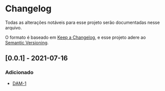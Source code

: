 # Changelog
Todas as alterações notáveis para esse projeto serão documentadas nesse arquivo.

O formato é baseado em [Keep a Changelog](https://keepachangelog.com/en/1.0.0/),
e esse projeto adere ao [Semantic Versioning](https://semver.org/spec/v2.0.0.html).

## [0.0.1] - 2021-07-16
### Adicionado
- [DAM-1](https://eduardokatsurayama.atlassian.net/browse/DAM-1)